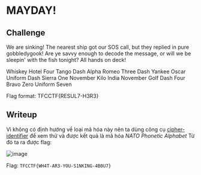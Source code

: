 # **MAYDAY!**
## **Challenge**
We are sinking! The nearest ship got our SOS call, but they replied in pure gobbledygook! Are ye savvy enough to decode the message, or will we be sleepin' with the fish tonight? All hands on deck!

Whiskey Hotel Four Tango Dash Alpha Romeo Three Dash Yankee Oscar Uniform Dash Sierra One November Kilo India November Golf Dash Four Bravo Zero Uniform Seven

Flag format: TFCCTF{RESUL7-H3R3}
## **Writeup**
Vì không có định hướng về loại mã hóa này nên ta dùng công cụ [cipher-identifier](https://www.dcode.fr/cipher-identifier) để xem thử và được kết quả là mã hóa *NATO Phonetic Alphabet*
Từ đó ta ra được flag:

![image](https://github.com/TITANs1506/CTF-Writeups/assets/42516564/110f2b68-9a57-4dea-9181-c0f01a860c79)

Flag: `TFCCTF{WH4T-AR3-YOU-S1NKING-4B0U7}`
